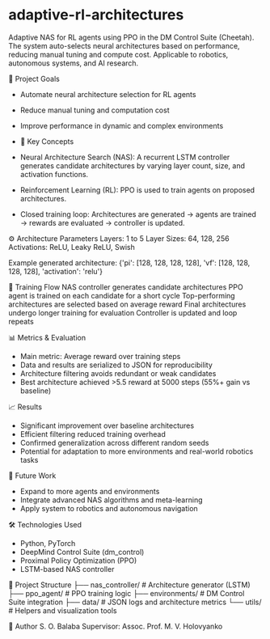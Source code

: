 # adaptive-rl-architectures
Adaptive NAS for RL agents using PPO in the DM Control Suite (Cheetah). The system auto-selects neural architectures based on performance, reducing manual tuning and compute cost. Applicable to robotics, autonomous systems, and AI research.

📌 Project Goals
- Automate neural architecture selection for RL agents
- Reduce manual tuning and computation cost
- Improve performance in dynamic and complex environments

- 🧩 Key Concepts
- Neural Architecture Search (NAS): A recurrent LSTM controller generates candidate architectures by varying layer count, size, and activation functions.
- Reinforcement Learning (RL): PPO is used to train agents on proposed architectures.
- Closed training loop: Architectures are generated → agents are trained → rewards are evaluated → controller is updated.

⚙️ Architecture Parameters
Layers: 1 to 5
Layer Sizes: 64, 128, 256
Activations: ReLU, Leaky ReLU, Swish

Example generated architecture:
{'pi': [128, 128, 128, 128], 'vf': [128, 128, 128, 128], 'activation': 'relu'}

🚀 Training Flow
NAS controller generates candidate architectures
PPO agent is trained on each candidate for a short cycle
Top-performing architectures are selected based on average reward
Final architectures undergo longer training for evaluation
Controller is updated and loop repeats

📊 Metrics & Evaluation
- Main metric: Average reward over training steps
- Data and results are serialized to JSON for reproducibility
- Architecture filtering avoids redundant or weak candidates
- Best architecture achieved >5.5 reward at 5000 steps (55%+ gain vs baseline)

📈 Results
- Significant improvement over baseline architectures
- Efficient filtering reduced training overhead
- Confirmed generalization across different random seeds
- Potential for adaptation to more environments and real-world robotics tasks

🔮 Future Work
- Expand to more agents and environments
- Integrate advanced NAS algorithms and meta-learning
- Apply system to robotics and autonomous navigation

🛠️ Technologies Used
- Python, PyTorch
- DeepMind Control Suite (dm_control)
- Proximal Policy Optimization (PPO)
- LSTM-based NAS controller

📂 Project Structure
├── nas_controller/         # Architecture generator (LSTM)
├── ppo_agent/              # PPO training logic
├── environments/           # DM Control Suite integration
├── data/                   # JSON logs and architecture metrics
└── utils/                  # Helpers and visualization tools

👤 Author
S. O. Balaba
Supervisor: Assoc. Prof. M. V. Holovyanko
